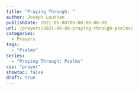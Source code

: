 ```yaml
---
title: "Praying Through: "
author: Joseph Louthan
publishDate: 2021-06-08T06:00:00-06:00
url: /prayers/2021-06-08-praying-through-psalms/
categories:
  - Prayers
tags:
  - "Psalms"
series:
  - "Praying Through: Psalms"
css: "prayer"
showtoc: false
draft: true
---
```

<div style="font-variant: small-caps;">

</div>

```text

```
